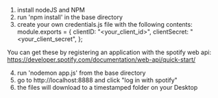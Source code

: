 1. install nodeJS and NPM
2. run 'npm install' in the base directory
3. create your own credentials.js file with the following contents:
module.exports = {
    clientID: "<your_client_id>",
    clientSecret: "<your_client_secret",
};

You can get these by registering an application with the spotify web api:
https://developer.spotify.com/documentation/web-api/quick-start/

4. run 'nodemon app.js' from the base directory
5. go to http://localhost:8888 and click "log in with spotify"
6. the files will download to a timestamped folder on your Desktop
